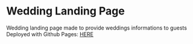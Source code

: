 # Wedding Landing Page

Wedding landing page made to provide weddings informations to guests
Deployed with Github Pages:
[HERE](https://lucaspeixotg.github.io/matheus-amanda/)
